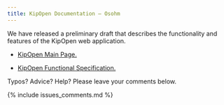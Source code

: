 ```yaml
---
title: KipOpen Documentation — Osohm
---
```


We have released a preliminary draft that describes the functionality and features of the KipOpen web application.

* [KipOpen Main Page.](http://osohm.github.io/kipopen_website/)

* [KipOpen Functional Specification.](http://osohm.github.io/kipopen_website/documentation/user_functional_specification)

Typos? Advice? Help? Please leave your comments below.

{% include issues_comments.md %}
